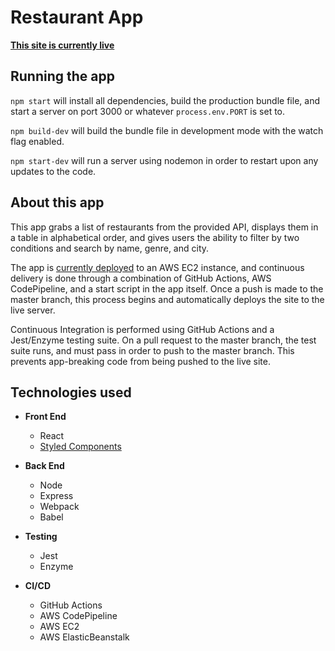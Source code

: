 # Restaurant App

[**This site is currently live**](http://spectrumcodingchallenge-env.eba-ydm3ycdp.us-west-2.elasticbeanstalk.com/)

## Running the app

`npm start` will install all dependencies, build the production bundle file, and start a server on port 3000 or whatever `process.env.PORT` is set to.

`npm build-dev` will build the bundle file in development mode with the watch flag enabled.

`npm start-dev` will run a server using nodemon in order to restart upon any updates to the code.

## About this app

This app grabs a list of restaurants from the provided API, displays them in a table in alphabetical order, and gives users the ability to filter by two conditions and search by name, genre, and city.

The app is [currently deployed](http://spectrumcodingchallenge-env.eba-ydm3ycdp.us-west-2.elasticbeanstalk.com/) to an AWS EC2 instance, and continuous delivery is done through a combination of GitHub Actions, AWS CodePipeline, and a start script in the app itself. Once a push is made to the master branch, this process begins and automatically deploys the site to the live server.

Continuous Integration is performed using GitHub Actions and a Jest/Enzyme testing suite. On a pull request to the master branch, the test suite runs, and must pass in order to push to the master branch. This prevents app-breaking code from being pushed to the live site.

## Technologies used

- **Front End**
  - React
  - [Styled Components](https://styled-components.com/)

- **Back End**
  - Node
  - Express
  - Webpack
  - Babel

- **Testing**
  - Jest
  - Enzyme

- **CI/CD**
  - GitHub Actions
  - AWS CodePipeline
  - AWS EC2
  - AWS ElasticBeanstalk
  
